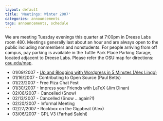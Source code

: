 ```yaml
---
layout: default
title: 'Meetings: Winter 2007'
categories: announcements
tags: announcements, schedule
---
```

We are meeting Tuesday evenings this quarter at 7:00pm in Dreese Labs room 480.
Meetings generally last about an hour and are always open to the public
including nonmembers and nonstudents. For people arriving from off campus, pay
parking is available in the Tuttle Park Place Parking Garage, located adjacent
to Dreese Labs. Please refer the OSU map for directions: [osu.edu/map](http://www.osu.edu/map/).

- 01/09/2007 - [Up and Blogging with Wordpress in 5 Minutes (Alex Lingo)](/announcements/2007/01/08/up-and-blogging-with-wordpress-in-5-minutes/)
- 01/16/2007 - Contributing to Open Source (Paul Betts)
- 01/23/2007 - Free Piza Chat Fest
- 01/30/2007 - Impress your Friends with LaTeX (Jim Dinan)
- 02/06/2007 - Cancelled (Snow)
- 02/13/2007 - Cancelled (Snow .. again?!)
- 02/20/2007 - Informal Meeting
- 02/27/2007 - Rockbox on the Gigabeat (Alex)
- 03/06/2007 - GPL V3 (Farhad Salehi)
